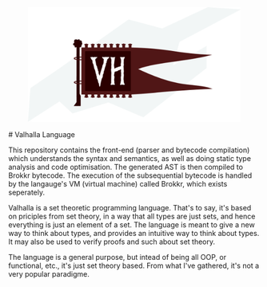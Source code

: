 <p align="center">	
  <img alt="Valhalla Flag" height=230 src="https://raw.githubusercontent.com/Demonstrandum/valhalla/master/assets/logo.svg.png?token=AGMZNB7JZ47KSSVVXA2O2S25FXPWA" />
</p>
# Valhalla Language

This repository contains the front-end (parser and
bytecode compilation) which understands the syntax and
semantics, as well as doing static type analysis and code
optimisation. The generated AST is then compiled to
Brokkr bytecode.
The execution of the subsequential bytecode
is handled by the langauge's VM (virtual machine) called
Brokkr, which exists seperately.

Valhalla is a set theoretic programming language.
That's to say, it's based on priciples from set theory,
in a way that all types are just sets, and hence everything
is just an element of a set. The language is meant to give a
new way to think about types, and provides an intuitive way to
think about types.  It may also be used to verify proofs and such
about set theory.

The language is a general purpose, but intead of being all OOP,
or functional, etc., it's just set theory based.  From what I've
gathered, it's not a very popular paradigme.
